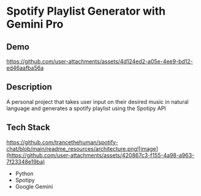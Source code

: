 
# Spotify Playlist Generator with Gemini Pro

## Demo
https://github.com/user-attachments/assets/4d124ed2-a05e-4ee9-bd12-ed46aafba56a

## Description

A personal project that takes user input on their desired music in natural language and generates a spotify playlist using the Spotipy API

## Tech Stack
https://github.com/trancethehuman/spotify-chat/blob/main/readme_resources/architecture.png![image](https://github.com/user-attachments/assets/420867c3-f155-4a98-a963-7f23348e19ba)

* Python
* Spotipy
* Google Gemini

